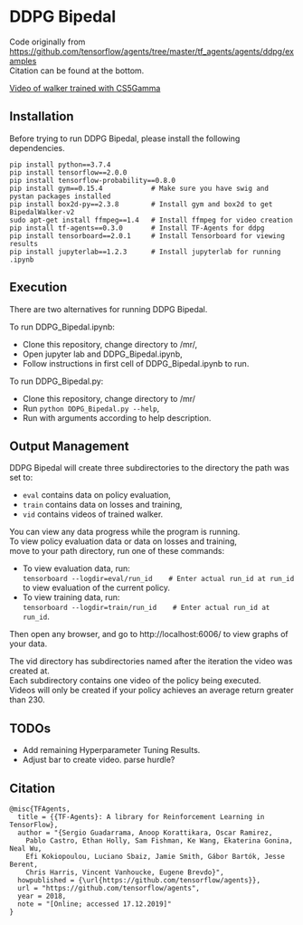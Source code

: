 # DDPG Bipedal
Code originally from https://github.com/tensorflow/agents/tree/master/tf_agents/agents/ddpg/examples   
Citation can be found at the bottom.

[Video of walker trained with CS5Gamma](/mr/Results/CS5Gamma/videos/390000/openaigym.video.11.699876.video000000.mp4)
## Installation
Before trying to run DDPG Bipedal, please install the following dependencies.
```
pip install python==3.7.4
pip install tensorflow==2.0.0
pip install tensorflow-probability==0.8.0
pip install gym==0.15.4            # Make sure you have swig and pystan packages installed
pip install box2d-py==2.3.8        # Install gym and box2d to get BipedalWalker-v2
sudo apt-get install ffmpeg==1.4   # Install ffmpeg for video creation
pip install tf-agents==0.3.0       # Install TF-Agents for ddpg
pip install tensorboard==2.0.1     # Install Tensorboard for viewing results
pip install jupyterlab==1.2.3      # Install jupyterlab for running .ipynb
```
## Execution

There are two alternatives for running DDPG Bipedal.

To run DDPG_Bipedal.ipynb:
- Clone this repository, change directory to /mr/,
- Open jupyter lab and DDPG_Bipedal.ipynb,
- Follow instructions in first cell of DDPG_Bipedal.ipynb to run.

To run DDPG_Bipedal.py:
- Clone this repository, change directory to /mr/
- Run ```python DDPG_Bipedal.py --help```,
- Run with arguments according to help description.

## Output Management

DDPG Bipedal will create three subdirectories to the directory the path was set to:
- ```eval``` contains data on policy evaluation,
- ```train``` contains data on losses and training,
- ```vid``` contains videos of trained walker.

You can view any data progress while the program is running.  
To view policy evaluation data or data on losses and training,  
move to your path directory, run one of these commands:

- To view evaluation data, run:  
```tensorboard --logdir=eval/run_id    # Enter actual run_id at run_id```  
to view evaluation of the current policy.
- To view training data, run:  
```tensorboard --logdir=train/run_id    # Enter actual run_id at run_id```.

Then open any browser, and go to http://localhost:6006/ to view graphs of your data.

The vid directory has subdirectories named after the iteration the video was created at.  
Each subdirectory contains one video of the policy being executed.  
Videos will only be created if your policy achieves an average return greater than 230.

## TODOs

- Add remaining Hyperparameter Tuning Results.
- Adjust bar to create video. parse hurdle?

## Citation
```
@misc{TFAgents,
  title = {{TF-Agents}: A library for Reinforcement Learning in TensorFlow},
  author = "{Sergio Guadarrama, Anoop Korattikara, Oscar Ramirez,
    Pablo Castro, Ethan Holly, Sam Fishman, Ke Wang, Ekaterina Gonina, Neal Wu,
    Efi Kokiopoulou, Luciano Sbaiz, Jamie Smith, Gábor Bartók, Jesse Berent,
    Chris Harris, Vincent Vanhoucke, Eugene Brevdo}",
  howpublished = {\url{https://github.com/tensorflow/agents}},
  url = "https://github.com/tensorflow/agents",
  year = 2018,
  note = "[Online; accessed 17.12.2019]"
}
```
